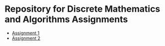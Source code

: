 # Repository for Discrete Mathematics and Algorithms Assignments

* [Assignment 1](https://github.com/Hold-Krykke-BA/MAT-AL/tree/main/Assignment1)
* [Assignment 2](https://github.com/Hold-Krykke-BA/MAT-AL/tree/main/Assignment2)
